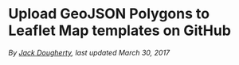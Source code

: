 # Upload GeoJSON Polygons to Leaflet Map templates on GitHub
*By [Jack Dougherty](../../introduction/who.md), last updated March 30, 2017*
